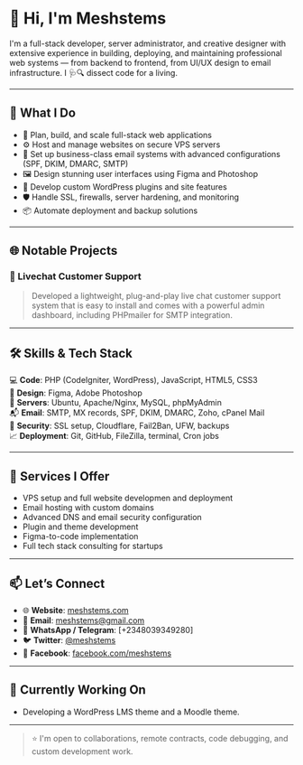 # 👋 Hi, I'm Meshstems

I'm a full-stack developer, server administrator, and creative designer with extensive experience in building, deploying, and maintaining professional web systems — from backend to frontend, from UI/UX design to email infrastructure. I 🩺🔍 dissect code for a living. 

---

## 💼 What I Do

- 🧠 Plan, build, and scale full-stack web applications  
- ⚙️ Host and manage websites on secure VPS servers  
- 📧 Set up business-class email systems with advanced configurations (SPF, DKIM, DMARC, SMTP)  
- 🖼️ Design stunning user interfaces using Figma and Photoshop  
- 🔌 Develop custom WordPress plugins and site features  
- 🛡️ Handle SSL, firewalls, server hardening, and monitoring  
- 📦 Automate deployment and backup solutions  

---

## 🌐 Notable Projects

### 🔹 Livechat Customer Support
> Developed a lightweight, plug-and-play live chat customer support system that is easy to install and comes with a powerful admin dashboard, including PHPmailer for SMTP integration.  

---

## 🛠️ Skills & Tech Stack

💻 **Code**: PHP (CodeIgniter, WordPress), JavaScript, HTML5, CSS3  
🎨 **Design**: Figma, Adobe Photoshop  
📡 **Servers**: Ubuntu, Apache/Nginx, MySQL, phpMyAdmin  
📬 **Email**: SMTP, MX records, SPF, DKIM, DMARC, Zoho, cPanel Mail  
🔐 **Security**: SSL setup, Cloudflare, Fail2Ban, UFW, backups  
📈 **Deployment**: Git, GitHub, FileZilla, terminal, Cron jobs  

---

## 🔧 Services I Offer

- VPS setup and full website developmen and deployment  
- Email hosting with custom domains  
- Advanced DNS and email security configuration  
- Plugin and theme development  
- Figma-to-code implementation  
- Full tech stack consulting for startups  

---

## 📫 Let’s Connect

- 🌐 **Website**: [meshstems.com](https://meshstems.com)  
- 📧 **Email**: [meshstems@gmail.com](mailto:meshstems@gmail.com)  
- 📱 **WhatsApp / Telegram**: [+2348039349280]  
- 🐦 **Twitter**: [@meshstems](https://twitter.com/meshstems)  
- 📘 **Facebook**: [facebook.com/meshstems](https://facebook.com/meshstems)  

---

## 🚀 Currently Working On

- Developing a WordPress LMS theme and a Moodle theme.  

---

> ⭐ I'm open to collaborations, remote contracts, code debugging, and custom development work.
